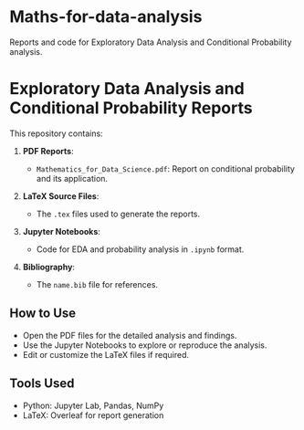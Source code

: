 # Maths-for-data-analysis
Reports and code for Exploratory Data Analysis and Conditional Probability analysis.

# Exploratory Data Analysis and Conditional Probability Reports

This repository contains:
1. **PDF Reports**:
   - `Mathematics_for_Data_Science.pdf`: Report on conditional probability and its application.

2. **LaTeX Source Files**:
   - The `.tex` files used to generate the reports.

3. **Jupyter Notebooks**:
   - Code for EDA and probability analysis in `.ipynb` format.

4. **Bibliography**:
   - The `name.bib` file for references.

## How to Use
- Open the PDF files for the detailed analysis and findings.
- Use the Jupyter Notebooks to explore or reproduce the analysis.
- Edit or customize the LaTeX files if required.

## Tools Used
- Python: Jupyter Lab, Pandas, NumPy
- LaTeX: Overleaf for report generation

